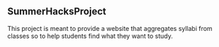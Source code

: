 ## SummerHacksProject

This project is meant to provide a website that aggregates syllabi from classes so to help students find what they want to study.